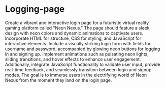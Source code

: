 # Logging-page
Create a vibrant and interactive login page for a futuristic virtual reality gaming platform called "Neon Nexus." The page should feature a sleek design with neon colors and dynamic animations to captivate users. Incorporate HTML for structure, CSS for styling, and JavaScript for interactive elements. Include a visually striking login form with fields for username and password, accompanied by glowing neon buttons for logging in and signing up. Implement animations such as pulsating neon lights, sliding transitions, and hover effects to enhance user engagement. Additionally, integrate JavaScript functionality to validate user input, provide real-time feedback, and seamlessly transition between login and signup modes. The goal is to immerse users in the electrifying world of Neon Nexus from the moment they land on the login page.
